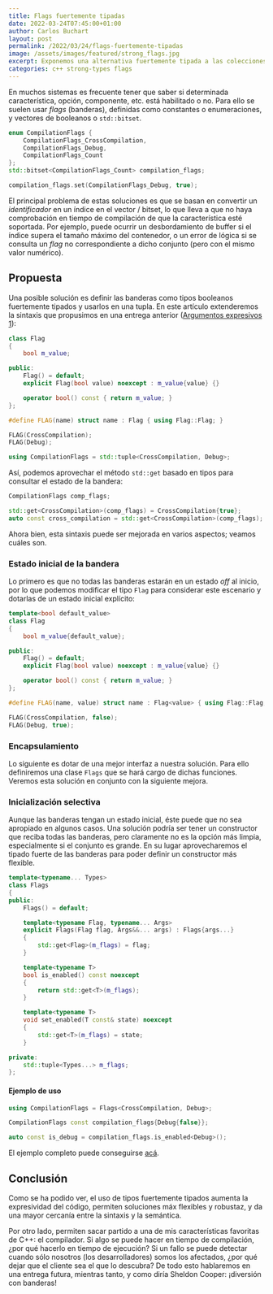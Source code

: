 ```yaml
---
title: Flags fuertemente tipadas
date: 2022-03-24T07:45:00+01:00
author: Carlos Buchart
layout: post
permalink: /2022/03/24/flags-fuertemente-tipadas
image: /assets/images/featured/strong_flags.jpg
excerpt: Exponemos una alternativa fuertemente tipada a las colecciones de banderas.
categories: c++ strong-types flags
---
```

En muchos sistemas es frecuente tener que saber si determinada característica, opción, componente, etc. está habilitado o no. Para ello se suelen usar _flags_ (banderas), definidas como constantes o enumeraciones, y vectores de booleanos o `std::bitset`.

```cpp
enum CompilationFlags {
    CompilationFlags_CrossCompilation,
    CompilationFlags_Debug,
    CompilationFlags_Count
};
std::bitset<CompilationFlags_Count> compilation_flags;

compilation_flags.set(CompilationFlags_Debug, true);
```

El principal problema de estas soluciones es que se basan en convertir un _identificador_ en un índice en el vector / bitset, lo que lleva a que no haya comprobación en tiempo de compilación de que la característica esté soportada. Por ejemplo, puede ocurrir un desbordamiento de buffer si el índice supera el tamaño máximo del contenedor, o un error de lógica si se consulta un _flag_ no correspondiente a dicho conjunto (pero con el mismo valor numérico).

## Propuesta

Una posible solución es definir las banderas como tipos booleanos fuertemente tipados y usarlos en una tupla. En este artículo extenderemos la sintaxis que propusimos en una entrega anterior ([Argumentos expresivos 1](https://headerfiles.com/2021/02/07/expressive-args/)):

```cpp
class Flag
{
    bool m_value;

public:
    Flag() = default;
    explicit Flag(bool value) noexcept : m_value{value} {}

    operator bool() const { return m_value; }
};

#define FLAG(name) struct name : Flag { using Flag::Flag; }

FLAG(CrossCompilation);
FLAG(Debug);

using CompilationFlags = std::tuple<CrossCompilation, Debug>;
```

Así, podemos aprovechar el método `std::get` basado en tipos para consultar el estado de la bandera:

```cpp
CompilationFlags comp_flags;

std::get<CrossCompilation>(comp_flags) = CrossCompilation{true};       // to set a value
auto const cross_compilation = std::get<CrossCompilation>(comp_flags); // to get a value
```

Ahora bien, esta sintaxis puede ser mejorada en varios aspectos; veamos cuáles son.

### Estado inicial de la bandera

Lo primero es que no todas las banderas estarán en un estado _off_ al inicio, por lo que podemos modificar el tipo `Flag` para considerar este escenario y dotarlas de un estado inicial explícito:

```cpp
template<bool default_value>
class Flag
{
    bool m_value{default_value};

public:
    Flag() = default;
    explicit Flag(bool value) noexcept : m_value{value} {}

    operator bool() const { return m_value; }
};

#define FLAG(name, value) struct name : Flag<value> { using Flag::Flag; }

FLAG(CrossCompilation, false);
FLAG(Debug, true);
```

### Encapsulamiento

Lo siguiente es dotar de una mejor interfaz a nuestra solución. Para ello definiremos una clase `Flags` que se hará cargo de dichas funciones. Veremos esta solución en conjunto con la siguiente mejora.

### Inicialización selectiva

Aunque las banderas tengan un estado inicial, éste puede que no sea apropiado en algunos casos. Una solución podría ser tener un constructor que reciba todas las banderas, pero claramente no es la opción más limpia, especialmente si el conjunto es grande. En su lugar aprovecharemos el tipado fuerte de las banderas para poder definir un constructor más flexible.

```cpp
template<typename... Types>
class Flags
{
public:
    Flags() = default;

    template<typename Flag, typename... Args>
    explicit Flags(Flag flag, Args&&... args) : Flags{args...}
    {
        std::get<Flag>(m_flags) = flag;
    }

    template<typename T>
    bool is_enabled() const noexcept
    {
        return std::get<T>(m_flags);
    }

    template<typename T>
    void set_enabled(T const& state) noexcept
    {
        std::get<T>(m_flags) = state;
    }

private:
    std::tuple<Types...> m_flags;
};
```

#### Ejemplo de uso

```cpp
using CompilationFlags = Flags<CrossCompilation, Debug>;

CompilationFlags const compilation_flags{Debug{false}};

auto const is_debug = compilation_flags.is_enabled<Debug>();
```

El ejemplo completo puede conseguirse [acá](https://coliru.stacked-crooked.com/a/f4f911e69df90423).

## Conclusión

Como se ha podido ver, el uso de tipos fuertemente tipados aumenta la expresividad del código, permiten soluciones máx flexibles y robustaz, y da una mayor cercanía entre la sintaxis y la semántica.

Por otro lado, permiten sacar partido a una de mis características favoritas de C++: el compilador. Si algo se puede hacer en tiempo de compilación, ¿por qué hacerlo en tiempo de ejecución? Si un fallo se puede detectar cuando sólo nosotros (los desarrolladores) somos los afectados, ¿por qué dejar que el cliente sea el que lo descubra? De todo esto hablaremos en una entrega futura, mientras tanto, y como diría Sheldon Cooper: ¡diversión con banderas!

